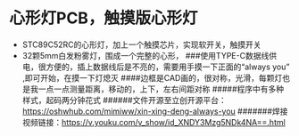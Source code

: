 心形灯PCB，触摸版心形灯
==
* STC89C52RC的心形灯，加上一个触摸芯片，实现软开关，触摸开关
* 32颗5mm白发粉雾灯，围成一个完整的心形，
###使用TYPE-C数据线供电，很方便的，插上数据线后是不亮的，需要用手摸一下正面的“always you” ,即可开始，在摸一下灯熄灭
####边框是CAD画的，很对称，光滑，每颗灯也是我一点一点测量距离，移动的，上下，左右间距对称
#####程序中有多种样式，起码两分钟花式
######文件开源至立创开源平台：https://oshwhub.com/mimiww/xin-xing-deng-always-you
#######焊接视频链接：https://v.youku.com/v_show/id_XNDY3Mzg5NDk4NA==.html
